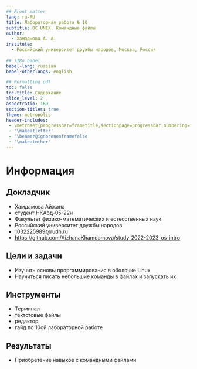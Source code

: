 ```yaml
---
## Front matter
lang: ru-RU
title: Лабораторная работа № 10
subtitle: ОС UNIX. Командные файлы
author:
  - Хамадмова А. А.
institute:
  - Российский университет дружбы народов, Москва, Россия
  
## i18n babel
babel-lang: russian
babel-otherlangs: english

## Formatting pdf
toc: false
toc-title: Содержание
slide_level: 2
aspectratio: 169
section-titles: true
theme: metropolis
header-includes:
 - \metroset{progressbar=frametitle,sectionpage=progressbar,numbering=fraction}
 - '\makeatletter'
 - '\beamer@ignorenonframefalse'
 - '\makeatother'
---
```


# Информация

## Докладчик

  * Хамдамова Айжана
  * студент НКАбд-05-22н
  * Факультет физико-математических и естесственных наук
  * Российский университет дружбы народов
  * [1032225989@rudn.ru](mailto:1032225989@pfur.ru)
  * <https://github.com/AizhanaKhamdamova/study_2022-2023_os-intro>

## Цели и задачи

- Изучить основы проргаммирования в оболочке Linux
- Научиться писать небольшие команды в файлах и запускать их


## Инструменты 

- Терминал 
- тектстовые файлы
- редактор 
- гайд по 10ой лабораторной работе 


## Результаты

- Приобретение навыков с командными файлами




